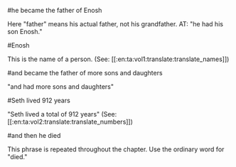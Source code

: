 #he became the father of Enosh

Here "father" means his actual father, not his grandfather. AT: "he had his son Enosh."

#Enosh

This is the name of a person. (See: [[:en:ta:vol1:translate:translate_names]])

#and became the father of more sons and daughters

"and had more sons and daughters"

#Seth lived 912 years

"Seth lived a total of 912 years" (See: [[:en:ta:vol2:translate:translate_numbers]])

#and then he died

This phrase is repeated throughout the chapter. Use the ordinary word for "died."